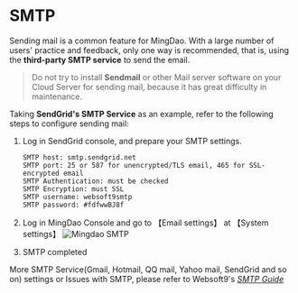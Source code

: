 # SMTP

Sending mail is a common feature for MingDao. With a large number of users' practice and feedback, only one way is recommended, that is, using the **third-party SMTP service** to send the email.

> Do not try to install **Sendmail** or other Mail server software on your Cloud Server for sending mail, because it has great difficulty in maintenance.

Taking **SendGrid's SMTP Service** as an example, refer to the following steps to configure sending mail:

1. Log in SendGrid console, and prepare your SMTP settings.
   ```
   SMTP host: smtp.sendgrid.net
   SMTP port: 25 or 587 for unencrypted/TLS email, 465 for SSL-encrypted email
   SMTP Authentication: must be checked
   SMTP Encryption: must SSL
   SMTP username: websoft9smtp
   SMTP password: #fdfwwBJ8f    
   ```
2. Log in MingDao Console and go to 【Email settings】 at 【System settings】
   ![Mingdao SMTP](https://libs.websoft9.com/Websoft9/DocsPicture/en/mingdao/mingdao-smtp-websoft9.png)

3. SMTP completed  

More SMTP Service(Gmail, Hotmail, QQ mail, Yahoo mail, SendGrid and so on)  settings or Issues with SMTP, please refer to Websoft9's *[SMTP Guide](https://support.websoft9.com/docs/faq/tech-smtp.html)*
